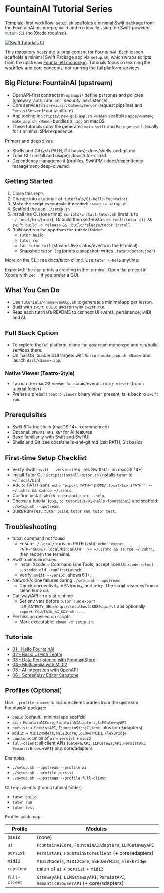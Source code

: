 # FountainAI Tutorial Series

Template-first workflow: `setup.sh` scaffolds a minimal Swift package from the FountainAI monorepo; build and run locally using the Swift-powered `tutor-cli` (no Xcode required).

[![Swift Tutorials CI](https://github.com/Fountain-Coach/tutor/actions/workflows/swift-ci.yml/badge.svg)](https://github.com/Fountain-Coach/tutor/actions/workflows/swift-ci.yml)

This repository hosts the tutorial content for FountainAI. Each lesson scaffolds a minimal Swift Package app via `setup.sh`, which wraps scripts from the upstream [FountainAI monorepo](https://github.com/Fountain-Coach/the-fountainai). Tutorials focus on learning the workflow and core concepts, not running the full platform services.

## Big Picture: FountainAI (upstream)
- OpenAPI-first contracts in `openapi/` define personas and policies (gateway, auth, rate limit, security, persistence).
- Core services in `services/`: `GatewayServer` (request pipeline) and `PersistServer` (FountainStore).
- App tooling in `Scripts/`: `new-gui-app.sh <Name>` scaffolds `apps/<Name>`; `make_app.sh <Name>` bundles a `.app` on macOS.
- These tutorials copy the generated `main.swift` and `Package.swift` locally for a minimal SPM experience.

Primers and deep dives
- Shells and Git (zsh PATH, Git basics): docs/shells-and-git.md
- Tutor CLI (install and usage): docs/tutor-cli.md
- Dependency management (profiles, SwiftPM): docs/dependency-management-deep-dive.md

## Getting Started

1. Clone this repo.
2. Change into a tutorial: `cd tutorials/01-hello-fountainai`
3. Make the script executable if needed: `chmod +x setup.sh`
4. Scaffold the app: `./setup.sh`
5. Install the CLI (one time): `Scripts/install-tutor.sh` (installs to `~/.local/bin/tutor`). Or build then self-install: `cd tools/tutor-cli && swift build -c release && .build/release/tutor install`.
6. Build and run the app from the tutorial folder:
   - `tutor build`
   - `tutor run`
   - Tail: `tutor tail` (streams live status/events in the terminal)
   - Snapshot: `tutor log` (prints a snapshot; writes `.tutor/doctor.json`)

More on the CLI: see docs/tutor-cli.md. Use `tutor --help` anytime.

Expected: the app prints a greeting in the terminal. Open the project in Xcode with `xed .` if you prefer a GUI.

## What You Can Do

- Use `tutorials/<name>/setup.sh` to generate a minimal app per lesson.
- Build with `swift build` and run with `swift run`.
- Read each tutorial’s README to connect UI events, persistence, MIDI, and AI.

## Full Stack Option

- To explore the full platform, clone the upstream monorepo and run/build services there.
- On macOS, bundle GUI targets with `Scripts/make_app.sh <Name>` and launch `dist/<Name>.app`.

### Native Viewer (Teatro‑Style)

- Launch the macOS viewer for status/events: `tutor viewer` (from a tutorial folder)
- Prefers a prebuilt `teatro-viewer` binary when present; falls back to `swift run`.

## Prerequisites

- Swift 6.1+ toolchain (macOS 14+ recommended)
- Optional: `OPENAI_API_KEY` for AI features
- Basic familiarity with Swift and SwiftUI
- Shells and Git: see docs/shells-and-git.md (zsh PATH, Git basics)

## First-time Setup Checklist

- Verify Swift: `swift --version` (requires Swift 6.1+ on macOS 14+).
- Install Tutor CLI: `Scripts/install-tutor.sh` (installs `tutor` to `~/.local/bin`).
- Add to PATH (zsh): `echo 'export PATH="$HOME/.local/bin:$PATH"' >> ~/.zshrc && source ~/.zshrc`.
- Confirm install: `which tutor` and `tutor --help`.
- Choose a tutorial (e.g., `cd tutorials/01-hello-fountainai`) and scaffold: `./setup.sh --upstream`.
- Build/Run/Test: `tutor build`, `tutor run`, `tutor test`.

## Troubleshooting

- tutor: command not found
  - Ensure `~/.local/bin` is on PATH (zsh): `echo 'export PATH="$HOME/.local/bin:$PATH"' >> ~/.zshrc && source ~/.zshrc`, then reopen the terminal.
- Swift toolchain issues
  - Install Xcode + Command Line Tools; accept license: `xcode-select -p`, `xcodebuild -runFirstLaunch`.
  - Verify: `swift --version` shows 6.1+.
- Network/clone failures during `./setup.sh --upstream`
  - Check connectivity, VPN/proxy, and retry. The script resumes from a clean temp dir.
- Gateway/API errors at runtime
  - Set env vars before `tutor run`: `export LLM_GATEWAY_URL=http://localhost:8080/api/v1` and optionally `export FOUNTAIN_AI_KEY=sk-...`.
- Permission denied on scripts
  - Mark executable: `chmod +x setup.sh`.

## Tutorials

- [01 – Hello FountainAI](tutorials/01-hello-fountainai/README.md)
- [02 – Basic UI with Teatro](tutorials/02-basic-ui-teatro/README.md)
- [03 – Data Persistence with FountainStore](tutorials/03-data-persistence-fountainstore/README.md)
- [04 – Multimedia with MIDI2](tutorials/04-multimedia-midi2/README.md)
- [05 – AI Integration with OpenAPI](tutorials/05-ai-integration-openapi/README.md)
- [06 – Screenplay Editor Capstone](tutorials/06-screenplay-editor-capstone/README.md)
## Profiles (Optional)

Use `--profile <name>` to include client libraries from the upstream FountainAI package:

- `basic` (default): minimal app scaffold
- `ai`: + `FountainAICore`, `FountainAIAdapters`, `LLMGatewayAPI`
- `persist`: + `PersistAPI`, `FountainStoreClient` (plus core/adapters)
- `midi2`: + `MIDI2Models`, `MIDI2Core`, `SSEOverMIDI`, `FlexBridge`
- `capstone`: union of `ai` + `persist` + `midi2`
- `full-client`: all client APIs (`GatewayAPI`, `LLMGatewayAPI`, `PersistAPI`, `SemanticBrowserAPI`) plus core/adapters

Examples:
- `./setup.sh --upstream --profile ai`
- `./setup.sh --profile persist`
- `./setup.sh --upstream --profile full-client`

CLI equivalents (from a tutorial folder):
- `tutor build`
- `tutor run`
- `tutor test`

Profile quick map:

| Profile      | Modules |
|--------------|---------|
| `basic`      | (none) |
| `ai`         | `FountainAICore`, `FountainAIAdapters`, `LLMGatewayAPI` |
| `persist`    | `PersistAPI`, `FountainStoreClient` (+ core/adapters) |
| `midi2`      | `MIDI2Models`, `MIDI2Core`, `SSEOverMIDI`, `FlexBridge` |
| `capstone`   | union of `ai` + `persist` + `midi2` |
| `full-client`| `GatewayAPI`, `LLMGatewayAPI`, `PersistAPI`, `SemanticBrowserAPI` (+ core/adapters) |
